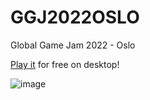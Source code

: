 # GGJ2022OSLO
Global Game Jam 2022 - Oslo

[Play it](https://github.com/Slideshow776/GGJ2022OSLO/tree/master/release) for free on desktop!

![image](![gameplay](https://user-images.githubusercontent.com/4059636/151694093-e5b9adce-20ef-4661-b344-227d414fe5b3.gif)
)
